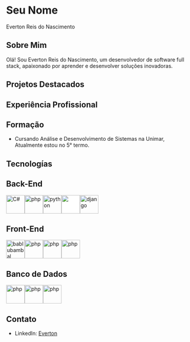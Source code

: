 # Seu Nome
Everton Reis do Nascimento
## Sobre Mim

Olá! Sou Everton Reis do Nascimento, um desenvolvedor de software full stack, apaixonado por aprender e desenvolver soluções inovadoras.

## Projetos Destacados
<!-- - [Projeto 1](https://github.com/seu-nome/projeto-1): Descrição breve do projeto 1.
- [Projeto 2](https://github.com/seu-nome/projeto-2): Descrição breve do projeto 2.
- [Projeto 3](https://github.com/seu-nome/projeto-3): Descrição breve do projeto 3. -->

## Experiência Profissional
<!-- - [Nome da Empresa 1](https://www.empresa1.com) - Desenvolvedor Full Stack (MM/AAAA - Presente)
  - Responsável por [descrição breve das responsabilidades e realizações].

- [Nome da Empresa 2](https://www.empresa2.com) - Estagiário de Desenvolvimento (MM/AAAA - MM/AAAA)
  - Trabalhei em [projetos específicos ou responsabilidades durante o estágio]. -->

## Formação
- Cursando Análise e Desenvolvimento de Sistemas na Unimar, Atualmente estou no 5° termo.

## Tecnologías

## Back-End
<img src="https://raw.githubusercontent.com/bablubambal/All_logo_and_pictures/1ac69ce5fbc389725f16f989fa53c62d6e1b4883/programming%20languages/c%23.svg" alt="C#" height="50" width="50" /><img src="https://raw.githubusercontent.com/bablubambal/All_logo_and_pictures/1ac69ce5fbc389725f16f989fa53c62d6e1b4883/social%20icons/php.svg" alt="php" height="50" width="50" /><img src="https://raw.githubusercontent.com/bablubambal/All_logo_and_pictures/1ac69ce5fbc389725f16f989fa53c62d6e1b4883/programming%20languages/python.svg" alt="python" height="50" width="50" /><img src="https://raw.githubusercontent.com/bablubambal/All_logo_and_pictures/1ac69ce5fbc389725f16f989fa53c62d6e1b4883/frameworks/flask.svg" alt="flask" height="50" width="50" style="background-color: white; color: white;" /><img src="https://raw.githubusercontent.com/bablubambal/All_logo_and_pictures/1ac69ce5fbc389725f16f989fa53c62d6e1b4883/frameworks/django.svg" alt="django" height="50" width="50" />

## Front-End
<img src="https://raw.githubusercontent.com/bablubambal/All_logo_and_pictures/1ac69ce5fbc389725f16f989fa53c62d6e1b4883/programming%20languages/javascript.svg" alt="bablubambal" height="50" width="50" /><img src="https://raw.githubusercontent.com/bablubambal/All_logo_and_pictures/1ac69ce5fbc389725f16f989fa53c62d6e1b4883/frameworks/boostrap.svg" alt="php" height="50" width="50" /><img src="https://raw.githubusercontent.com/bablubambal/All_logo_and_pictures/1ac69ce5fbc389725f16f989fa53c62d6e1b4883/frameworks/react.svg" alt="php" height="50" width="50" /><img src="https://raw.githubusercontent.com/bablubambal/All_logo_and_pictures/1ac69ce5fbc389725f16f989fa53c62d6e1b4883/frameworks/vuejs.svg" alt="php" height="50" width="50" />

## Banco de Dados
<img src="https://raw.githubusercontent.com/bablubambal/All_logo_and_pictures/1ac69ce5fbc389725f16f989fa53c62d6e1b4883/databases/mysql.svg" alt="php" height="50" width="50" /><img src="https://raw.githubusercontent.com/bablubambal/All_logo_and_pictures/1ac69ce5fbc389725f16f989fa53c62d6e1b4883/databases/oracle.svg" alt="php" height="50" width="50" /><img src="https://raw.githubusercontent.com/bablubambal/All_logo_and_pictures/1ac69ce5fbc389725f16f989fa53c62d6e1b4883/databases/postgresql.svg" alt="php" height="50" width="50" />



## Contato
- LinkedIn: [Everton](https://www.linkedin.com/in/everton-reis-nascimento)
